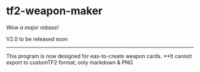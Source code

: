 # tf2-weapon-maker

*Wow a major rebase!*

V2.0 to be released soon

____

This program is now designed for eas-to-create weapon cards. **It cannot export to customTF2 format; only markdown & PNG
